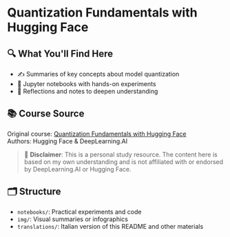 # Quantization Fundamentals with Hugging Face

## 🔍 What You'll Find Here

- ✍️ Summaries of key concepts about model quantization  
- 🧪 Jupyter notebooks with hands-on experiments  
- 🧠 Reflections and notes to deepen understanding  

## 📚 Course Source

Original course: [Quantization Fundamentals with Hugging Face](https://www.deeplearning.ai/short-courses/quantization-fundamentals-with-hugging-face/)  
Authors: Hugging Face & DeepLearning.AI

> 🚨 **Disclaimer**: This is a personal study resource. The content here is based on my own understanding and is not affiliated with or endorsed by DeepLearning.AI or Hugging Face.

## 🗂️ Structure

- `notebooks/`: Practical experiments and code  
- `img/`: Visual summaries or infographics  
- `translations/`: Italian version of this README and other materials  

